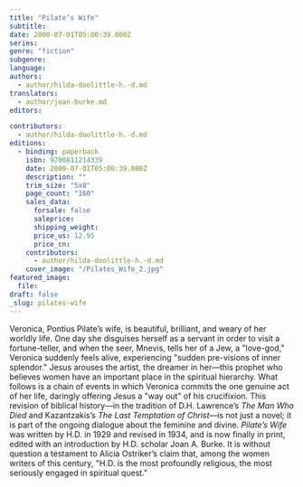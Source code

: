 ```yaml
---
title: "Pilate’s Wife"
subtitle:
date: 2000-07-01T05:00:39.000Z
series:
genre: "fiction"
subgenre:
language:
authors:
  - author/hilda-doolittle-h.-d.md
translators:
  - author/joan-burke.md
editors:

contributors:
  - author/hilda-doolittle-h.-d.md
editions:
  - binding: paperback
    isbn: 9780811214339
    date: 2000-07-01T05:00:39.000Z
    description: ""
    trim_size: "5x8"
    page_count: "160"
    sales_data:
      forsale: false
      saleprice:
      shipping_weight:
      price_us: 12.95
      price_cn:
    contributors:
      - author/hilda-doolittle-h.-d.md
    cover_image: "/Pilates_Wife_2.jpg"
featured_image:
  file:
draft: false
_slug: pilates-wife
---
```


Veronica, Pontius Pilate’s wife, is beautiful, brilliant, and weary of her worldly life. One day she disguises herself as a servant in order to visit a fortune-teller, and when the seer, Mnevis, tells her of a Jew, a "love-god," Veronica suddenly feels alive, experiencing "sudden pre-visions of inner splendor." Jesus arouses the artist, the dreamer in her––this prophet who believes women have an important place in the spiritual hierarchy. What follows is a chain of events in which Veronica commits the one genuine act of her life, daringly offering Jesus a "way out" of his crucifixion. This revision of biblical history––in the tradition of D.H. Lawrence’s _The Man Who Died_ and Kazantzakis’s _The Last Temptation of Christ_––is not just a novel; it is part of the ongoing dialogue about the feminine and divine. _Pilate’s Wife_ was written by H.D. in 1929 and revised in 1934, and is now finally in print, edited with an introduction by H.D. scholar Joan A. Burke. It is without question a testament to Alicia Ostriker’s claim that, among the women writers of this century, "H.D. is the most profoundly religious, the most seriously engaged in spiritual quest."

